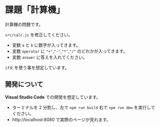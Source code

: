 # 課題「計算機」

計算機の問題です。

`src/calc.js` を修正してください。

- 変数 `a` と `b` に数字が入ってきます。
- 変数 `operator` に `"+"`,`"-"`,`"*"`,`"/"` のどれかが入ってきます。
- 変数 `answer` に答えを入れてください。

`if文` を使う事を想定しています。

## 開発について

**Visual Studio Code** での開発を想定しています。

- ターミナルを 2 分割し、左で `npm run build` 右で `npm run dmo` を実行してください。
- http://localhost:8080 で実際のページが見れます。
